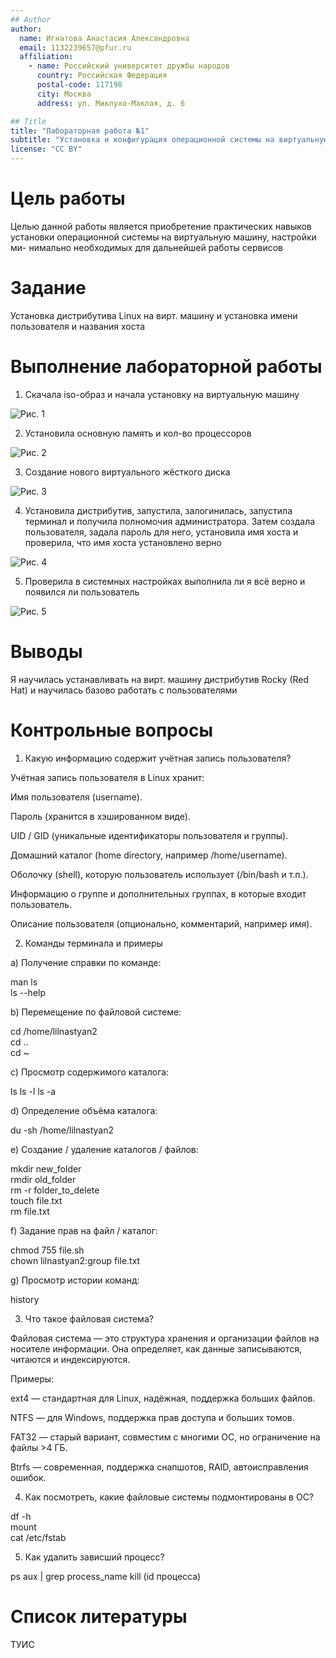 ```yaml
---
## Author
author:
  name: Игнатова Анастасия Александровна
  email: 1132239657@pfur.ru
  affiliation:
    - name: Российский университет дружбы народов
      country: Российская Федерация
      postal-code: 117198
      city: Москва
      address: ул. Миклухо-Маклая, д. 6

## Title
title: "Лабораторная работа №1"
subtitle: "Установка и конфигурация операционной системы на виртуальную машину"
license: "CC BY"
---
```


# Цель работы

Целью данной работы является приобретение практических навыков
установки операционной системы на виртуальную машину, настройки ми-
нимально необходимых для дальнейшей работы сервисов


# Задание

Установка дистрибутива Linux на вирт. машину и установка имени пользователя и названия хоста


# Выполнение лабораторной работы

1. Скачала iso-образ и начала установку на виртуальную машину

![Рис. 1](image/1.png)

2. Установила основную память и кол-во процессоров

![Рис. 2](image/2.png)

3. Создание нового виртуального жёсткого диска

![Рис. 3](image/3.png)

4. Установила дистрибутив, запустила, залогинилась, запустила терминал и получила полномочия администратора. Затем создала пользователя, задала пароль для него, установила имя хоста и проверила, что имя хоста установлено верно

![Рис. 4](image/4.png)

5. Проверила в системных настройках выполнила ли я всё верно и появился ли пользователь

![Рис. 5](image/5.png)


# Выводы

Я научилась устанавливать на вирт. машину дистрибутив Rocky (Red Hat) и научилась базово работать с пользователями

# Контрольные вопросы

1. Какую информацию содержит учётная запись пользователя?

Учётная запись пользователя в Linux хранит:

Имя пользователя (username).

Пароль (хранится в хэшированном виде).

UID / GID (уникальные идентификаторы пользователя и группы).

Домашний каталог (home directory, например /home/username).

Оболочку (shell), которую пользователь использует (/bin/bash и т.п.).

Информацию о группе и дополнительных группах, в которые входит пользователь.

Описание пользователя (опционально, комментарий, например имя).

2. Команды терминала и примеры

a) Получение справки по команде:

man ls     
ls --help   

b) Перемещение по файловой системе:

cd /home/lilnastyan2  
cd ..               
cd ~                

c) Просмотр содержимого каталога:

ls
ls -l
ls -a

d) Определение объёма каталога:

du -sh /home/lilnastyan2

e) Создание / удаление каталогов / файлов:

mkdir new_folder          
rmdir old_folder         
rm -r folder_to_delete    
touch file.txt           
rm file.txt    

f) Задание прав на файл / каталог:

chmod 755 file.sh         
chown lilnastyan2:group file.txt

g) Просмотр истории команд:

history

3. Что такое файловая система?

Файловая система — это структура хранения и организации файлов на носителе информации. Она определяет, как данные записываются, читаются и индексируются.

Примеры:

ext4 — стандартная для Linux, надёжная, поддержка больших файлов.

NTFS — для Windows, поддержка прав доступа и больших томов.

FAT32 — старый вариант, совместим с многими ОС, но ограничение на файлы >4 ГБ.

Btrfs — современная, поддержка снапшотов, RAID, автоисправления ошибок.

4. Как посмотреть, какие файловые системы подмонтированы в ОС?

df -h          
mount          
cat /etc/fstab

5. Как удалить зависший процесс?

ps aux | grep process_name
kill (id процесса)          

# Список литературы

ТУИС